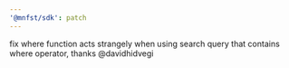 ```yaml
---
'@mnfst/sdk': patch
---
```


fix where function acts strangely when using search query that contains where operator, thanks @davidhidvegi
